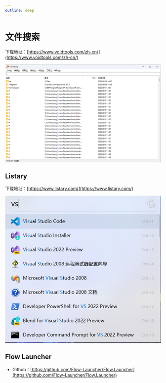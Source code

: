 ```yaml
---
outline: deep
---
```


# 文件搜索

下载地址：[https://www.voidtools.com/zh-cn/](https://www.voidtools.com/zh-cn/)

![微信截图_20230529093146](https://raw.githubusercontent.com/onesmail/onesmail.github.io/master/src/assset/images/%E5%BE%AE%E4%BF%A1%E6%88%AA%E5%9B%BE_20230529093146.png)


## Listary

下载地址：[https://www.listary.com/](https://www.listary.com/)

![微信截图_20230529093702](https://raw.githubusercontent.com/onesmail/onesmail.github.io/master/src/assset/images/%E5%BE%AE%E4%BF%A1%E6%88%AA%E5%9B%BE_20230529093702.png)

## Flow Launcher

- Github：[https://github.com/Flow-Launcher/Flow.Launcher](https://github.com/Flow-Launcher/Flow.Launcher)
